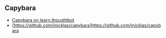 ## Capybara

* [Capybara on learn.thoughtbot](https://learn.thoughtbot.com/test-driven-rails-resources/capybara.pdf)
* [https://github.com/jnicklas/capybara]https://github.com/jnicklas/capybara
